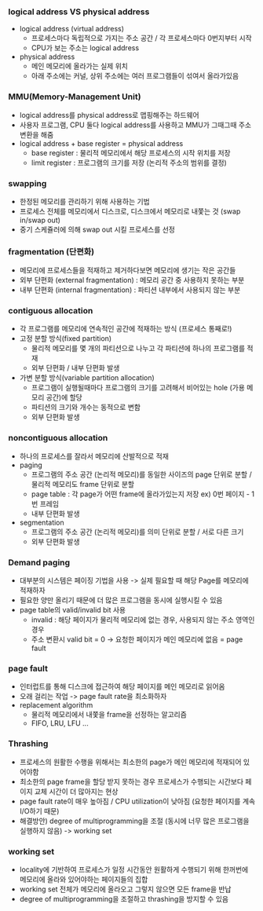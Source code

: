 ### logical address VS physical address
- logical address (virtual address)
  - 프로세스마다 독립적으로 가지는 주소 공간 / 각 프로세스마다 0번지부터 시작
  - CPU가 보는 주소는 logical address
- physical address
  - 메인 메모리에 올라가는 실제 위치
  - 아래 주소에는 커널, 상위 주소에는 여러 프로그램들이 섞여서 올라가있음

### MMU(Memory-Management Unit)
- logical address를 physical address로 맵핑해주는 하드웨어
- 사용자 프로그램, CPU 둘다 logical address를 사용하고 MMU가 그때그때 주소 변환을 해줌
- logical address + base register = physical address
  - base register : 물리적 메모리에서 해당 프로세스의 시작 위치를 저장
  - limit register : 프로그램의 크기를 저장 (논리적 주소의 범위를 결정)

### swapping
- 한정된 메모리를 관리하기 위해 사용하는 기법
- 프로세스 전체를 메모리에서 디스크로, 디스크에서 메모리로 내쫓는 것 (swap in/swap out)
- 중기 스케쥴러에 의해 swap out 시킬 프로세스를 선정

### fragmentation (단편화)
- 메모리에 프로세스들을 적재하고 제거하다보면 메모리에 생기는 작은 공간들
- 외부 단편화 (external fragmentation) : 메모리 공간 중 사용하지 못하는 부분
- 내부 단편화 (internal fragmentation) : 파티션 내부에서 사용되지 않는 부분

### contiguous allocation
- 각 프로그램를 메모리에 연속적인 공간에 적재하는 방식 (프로세스 통째로!)
- 고정 분할 방식(fixed partition)
  - 물리적 메모리를 몇 개의 파티션으로 나누고 각 파티션에 하나의 프로그램를 적재
  - 외부 단편화 / 내부 단편화 발생
- 가변 분할 방식(variable partition allocation)
  - 프로그램이 실행될때마다 프로그램의 크기를 고려해서 비어있는 hole (가용 메모리 공간)에 할당
  - 파티션의 크기와 개수는 동적으로 변함
  - 외부 단편화 발생

### noncontiguous allocation
- 하나의 프로세스를 잘라서 메모리에 산발적으로 적재
- paging
  - 프로그램의 주소 공간 (논리적 메모리)를 동일한 사이즈의 page 단위로 분할 / 물리적 메모리도 frame 단위로 분할
  - page table : 각 page가 어떤 frame에 올라가있는지 저장 ex) 0번 페이지 - 1번 프레임
  - 내부 단편화 발생
- segmentation
  - 프로그램의 주소 공간 (논리적 메모리)를 의미 단위로 분할 / 서로 다른 크기
  - 외부 단편화 발생

### Demand paging
- 대부분의 시스템은 페이징 기법을 사용 -> 실제 필요할 때 해당 Page를 메모리에 적재하자
- 필요한 양만 올리기 때문에 더 많은 프로그램을 동시에 실행시킬 수 있음
- page table의 valid/invalid bit 사용
  - invalid : 해당 페이지가 물리적 메모리에 없는 경우, 사용되지 않는 주소 영역인 경우
  - 주소 변환시 valid bit = 0 -> 요청한 페이지가 메인 메모리에 없음 = page fault

### page fault
- 인터럽트를 통해 디스크에 접근하여 해당 페이지를 메인 메모리로 읽어옴 
- 오래 걸리는 작업 -> page fault rate을 최소화하자
- replacement algorithm
  - 물리적 메모리에서 내쫓을 frame을 선정하는 알고리즘
  - FIFO, LRU, LFU ...

### Thrashing
- 프로세스의 원활한 수행을 위해서는 최소한의 page가 메인 메모리에 적재되어 있어야함
- 최소한의 page frame을 할당 받지 못하는 경우 프로세스가 수행되는 시간보다 페이지 교체 시간이 더 많아지는 현상
- page fault rate이 매우  높아짐 / CPU utilization이 낮아짐 (요청한 페이지를 계속 I/O하기 때문)
- 해결방안) degree of multiprogramming을 조절 (동시에 너무 많은 프로그램을 실행하지 않음) -> working set

### working set
- locality에 기반하여 프로세스가 일정 시간동안 원활하게 수행되기 위해 한꺼번에 메모리에 올라와 있어야하는 페이지들의 집합
- working set 전체가 메모리에 올라오고 그렇지 않으면 모든 frame을 반납
- degree of multiprogramming을 조절하고 thrashing을 방지할 수 있음

